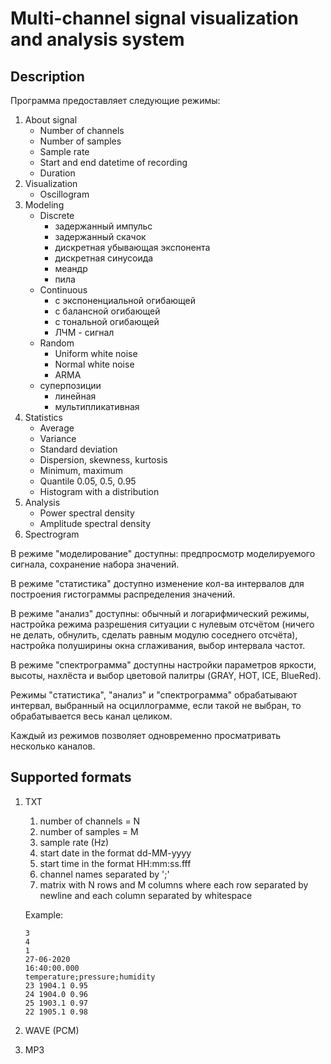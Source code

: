 # Multi-channel signal visualization and analysis system

## Description
Программа предоставляет следующие режимы:

1. About signal
    * Number of channels
    * Number of samples
    * Sample rate
    * Start and end datetime of recording
    * Duration
1. Visualization
    * Oscillogram
1. Modeling
    * Discrete
        * задержанный импульс
        * задержанный скачок
        * дискретная убывающая экспонента
        * дискретная синусоида
        * меандр
        * пила
    * Continuous
        * с экспоненциальной огибающей
        * с балансной огибающей
        * с тональной огибающей
        * ЛЧМ - сигнал
    * Random
        * Uniform white noise
        * Normal white noise
        * ARMA
    * суперпозиции
        * линейная
        * мультипликативная
1. Statistics
    * Average
    * Variance
    * Standard deviation
    * Dispersion, skewness, kurtosis
    * Minimum, maximum
    * Quantile 0.05, 0.5, 0.95
    * Histogram with a distribution
1. Analysis
    * Power spectral density
    * Amplitude spectral density
1. Spectrogram

В режиме "моделирование" доступны: предпросмотр моделируемого сигнала,
сохранение набора значений.

В режиме "статистика" доступно изменение кол-ва интервалов для построения
гистограммы распределения значений.

В режиме "анализ" доступны: обычный и логарифмический режимы, настройка
режима разрешения ситуации с нулевым отсчётом (ничего не делать,
обнулить, сделать равным модулю соседнего отсчёта), настройка полуширины
окна сглаживания, выбор интервала частот.

В режиме "спектрограмма" доступны настройки параметров яркости, высоты,
нахлёста и выбор цветовой палитры (GRAY, HOT, ICE, BlueRed).

Режимы "статистика", "анализ" и "спектрограмма" обрабатывают интервал,
выбранный на осциллограмме, если такой не выбран, то обрабатывается
весь канал целиком.

Каждый из режимов позволяет одновременно просматривать несколько каналов.

## Supported formats
1. TXT

    1. number of channels = N
    2. number of samples = M
    3. sample rate (Hz)
    4. start date in the format dd-MM-yyyy
    5. start time in the format HH:mm:ss.fff
    6. channel names separated by ';'
    7. matrix with N rows and M columns where each row separated by
       newline and each column separated by whitespace

    Example:
    ```
    3
    4
    1
    27-06-2020
    16:40:00.000
    temperature;pressure;humidity
    23 1904.1 0.95
    24 1904.0 0.96
    25 1903.1 0.97
    22 1905.1 0.98
    ```

1. WAVE (PCM)

1. MP3
